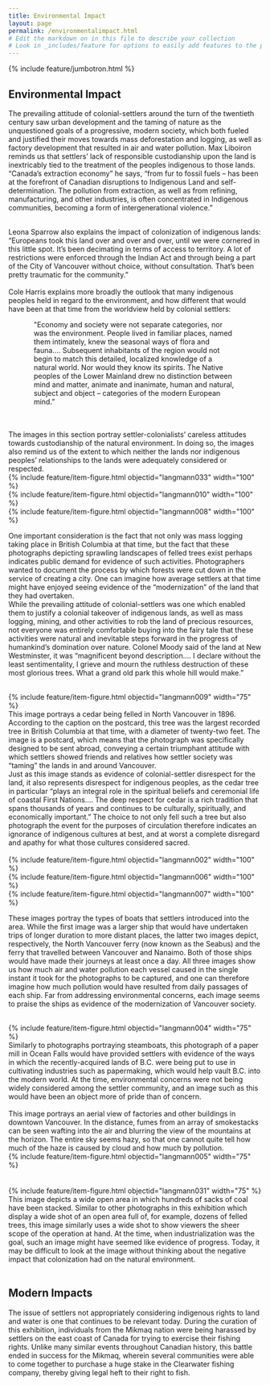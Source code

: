 ```yaml
---
title: Environmental Impact
layout: page
permalink: /environmentalimpact.html
# Edit the markdown on in this file to describe your collection
# Look in _includes/feature for options to easily add features to the page
---
```


{% include feature/jumbotron.html %}

## Environmental Impact

The prevailing attitude of colonial-settlers around the turn of the twentieth century saw urban development and the taming of nature as the unquestioned goals of a progressive, modern society, which both fueled and justified their moves towards mass deforestation and logging, as well as factory development that resulted in air and water pollution. Max Liboiron reminds us that settlers’ lack of responsible custodianship upon the land is inextricably tied to the treatment of the peoples indigenous to those lands. “Canada’s extraction economy” he says, “from fur to fossil fuels – has been at the forefront of Canadian disruptions to Indigenous Land and self-determination. The pollution from extraction, as well as from refining, manufacturing, and other industries, is often concentrated in Indigenous communities, becoming a form of intergenerational violence.” <br><br>

Leona Sparrow also explains the impact of colonization of indigenous lands: “Europeans took this land over and over and over, until we were cornered in this little spot. It’s been decimating in terms of access to territory. A lot of restrictions were enforced through the Indian Act and through being a part of the City of Vancouver without choice, without consultation. That’s been pretty traumatic for the community.”<br><br>
Cole Harris explains more broadly the outlook that many indigenous peoples held in regard to the environment, and how different that would have been at that time from the worldview held by colonial settlers:<br>
<p style="margin-left:10%; margin-right:10%;">"Economy and society were not separate categories, nor was the environment. People lived in familiar places, named them intimately, knew the seasonal ways of flora and fauna…. Subsequent inhabitants of the region would not begin to match this detailed, localized knowledge of a natural world. Nor would they know its spirits. The Native peoples of the Lower Mainland drew no distinction between mind and matter, animate and inanimate, human and natural, subject and object – categories of the modern European mind.”</p><br><br>
The images in this section portray settler-colonialists’ careless attitudes towards custodianship of the natural environment. In doing so, the images also remind us of the extent to which neither the lands nor indigenous peoples’ relationships to the lands were adequately considered or respected.<br>

<div class="container">
  <div class="row">
    <div class="col-sm">
      {% include feature/item-figure.html objectid="langmann033" width="100" %}
    </div>
    <div class="col-sm">
      {% include feature/item-figure.html objectid="langmann010" width="100" %}
    </div>
    <div class="col-sm">
      {% include feature/item-figure.html objectid="langmann008" width="100" %}
    </div>
  </div>
</div>

One important consideration is the fact that not only was mass logging taking place in British Columbia at that time, but the fact that these photographs depicting sprawling landscapes of felled trees exist perhaps indicates public demand for evidence of such activities. Photographers wanted to document the process by which forests were cut down in the service of creating a city. One can imagine how average settlers at that time might have enjoyed seeing evidence of the “modernization” of the land that they had overtaken.<br>
While the prevailing attitude of colonial-settlers was one which enabled them to justify a colonial takeover of indigenous lands, as well as mass logging, mining, and other activities to rob the land of precious resources, not everyone was entirely comfortable buying into the fairy tale that these activities were natural and inevitable steps forward in the progress of humankind’s domination over nature. Colonel Moody said of the land at New Westminster, it was “magnificent beyond description…. I declare without the least sentimentality, I grieve and mourn the ruthless destruction of these most glorious trees. What a grand old park this whole hill would make.” <br><br>

<div class="container">
  <div class="row">
    <div class="col-sm">
      {% include feature/item-figure.html objectid="langmann009" width="75" %}
    </div>
    <div class="col-sm">
      This image portrays a cedar being felled in North Vancouver in 1896. According to the caption on the postcard, this tree was the largest recorded tree in British Columbia at that time, with a diameter of twenty-two feet. The image is a postcard, which means that the photograph was specifically designed to be sent abroad, conveying a certain triumphant attitude with which settlers showed friends and relatives how settler society was “taming” the lands in and around Vancouver.
    </div>
  </div>
</div>
Just as this image stands as evidence of colonial-settler disrespect for the land, it also represents disrespect for indigenous peoples, as the cedar tree in particular “plays an integral role in the spiritual beliefs and ceremonial life of coastal First Nations…. The deep respect for cedar is a rich tradition that spans thousands of years and continues to be culturally, spiritually, and economically important.”  The choice to not only fell such a tree but also photograph the event for the purposes of circulation therefore indicates an ignorance of indigenous cultures at best, and at worst a complete disregard and apathy for what those cultures considered sacred.<br><br>

<div class="container">
  <div class="row">
    <div class="col-sm">
      {% include feature/item-figure.html objectid="langmann002" width="100" %}
    </div>
    <div class="col-sm">
      {% include feature/item-figure.html objectid="langmann006" width="100" %}
    </div>
    <div class="col-sm">
      {% include feature/item-figure.html objectid="langmann007" width="100" %}
    </div>
  </div>
</div>

These images portray the types of boats that settlers introduced into the area. While the first image was a larger ship that would have undertaken trips of longer duration to more distant places, the latter two images depict, respectively, the North Vancouver ferry (now known as the Seabus) and the ferry that travelled between Vancouver and Nanaimo. Both of those ships would have made their journeys at least once a day. All three images show us how much air and water pollution each vessel caused in the single instant it took for the photographs to be captured, and one can therefore imagine how much pollution would have resulted from daily passages of each ship. Far from addressing environmental concerns, each image seems to praise the ships as evidence of the modernization of Vancouver society.<br><br>

<div class="container">
  <div class="row">
    <div class="col-sm">
      {% include feature/item-figure.html objectid="langmann004" width="75" %}
    </div>
    <div class="col-sm">
      Similarly to photographs portraying steamboats, this photograph of a paper mill in Ocean Falls would have provided settlers with evidence of the ways in which the recently-acquired lands of B.C. were being put to use in cultivating industries such as papermaking, which would help vault B.C. into the modern world. At the time, environmental concerns were not being widely considered among the settler community, and an image such as this would have been an object more of pride than of concern. <br><br>
    </div>
  </div>
</div>

<div class="container">
  <div class="row">
    <div class="col-sm">
      This image portrays an aerial view of factories and other buildings in downtown Vancouver. In the distance, fumes from an array of smokestacks can be seen wafting into the air and blurring the view of the mountains at the horizon. The entire sky seems hazy, so that one cannot quite tell how much of the haze is caused by cloud and how much by pollution.
    </div>
    <div class="col-sm">
      {% include feature/item-figure.html objectid="langmann005" width="75" %}
    </div>
  </div>
</div>
<br><br>
<div class="container">
  <div class="row">
    <div class="col-sm">
      {% include feature/item-figure.html objectid="langmann031" width="75" %}
    </div>
    <div class="col-sm">
      This image depicts a wide open area in which hundreds of sacks of coal have been stacked. Similar to other photographs in this exhibition which display a wide shot of an open area full of, for example, dozens of felled trees, this image similarly uses a wide shot to show viewers the sheer scope of the operation at hand. At the time, when industrialization was the goal, such an image might have seemed like evidence of progress. Today, it may be difficult to look at the image without thinking about the negative impact that colonization had on the natural environment.<br><br>
    </div>
  </div>
</div>

## Modern Impacts

The issue of settlers not appropriately considering indigenous rights to land and water is one that continues to be relevant today. During the curation of this exhibition, individuals from the Mikmaq nation were being harassed by settlers on the east coast of Canada for trying to exercise their fishing rights. Unlike many similar events throughout Canadian history, this battle ended in success for the Mikmaq, wherein several communities were able to come together to purchase a huge stake in the Clearwater fishing company, thereby giving legal heft to their right to fish. <br><br>
